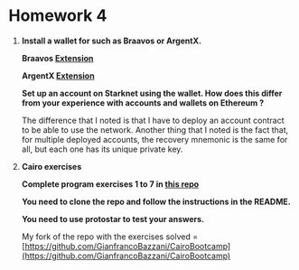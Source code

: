 # Homework 4

1. **Install a wallet for such as Braavos or ArgentX.**

	**Braavos [Extension](https://chrome.google.com/webstore/detail/braavos-wallet/jnlgamecbpmbajjfhmmmlhejkemejdma)**
	
	**ArgentX [Extension](https://chrome.google.com/webstore/detail/argent-x/dlcobpjiigpikoobohmabehhmhfoodbb)**
	
	**Set up an account on Starknet using the wallet. How does this differ from your experience with accounts and wallets on Ethereum ?**
	
	The difference that I noted is that I have to deploy an account contract to be able to use the network. Another thing that I noted is the fact that, for multiple deployed accounts, the recovery mnemonic is the same for all, but each one has its unique private key.
	

2. **Cairo exercises**


	**Complete program exercises 1 to 7 in [this repo](https://github.com/ExtropyIO/CairoBootcamp)**

	**You need to clone the repo and follow the instructions in the README.**

	**You need to use protostar to test your answers.**


	My fork of the repo with the exercises solved = [https://github.com/GianfrancoBazzani/CairoBootcamp](https://github.com/GianfrancoBazzani/CairoBootcamp)
